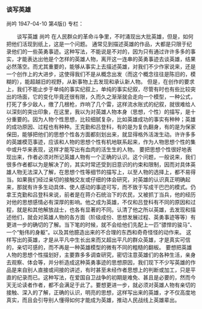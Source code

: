 ### 谈写英雄
尚吟
1947-04-10
第4版()
专栏：

　　谈写英雄
    尚吟
    在人民群众的革命斗争里，不时涌现出大批英雄，但是，如何把他们活现到纸上，这是一个问题。
    通常见到描述英雄的作品，大都是只限于纪录他们的一些英勇事迹。这种写法，不能说是不对的，因为只有通过许许多多的事实，才能表达出他是个怎样的英雄人物，离开这一连串的英勇事迹去谈英雄，结果必然落空。而尤其重要的，能够从事实上去描述英雄，对我们不少作家说来，还是一个创作上的大进步，这使得我们不是从概念出发（而这个概念往往是陈旧的，模糊的），能超越旧的视野，从新事物上去发现和承认新人物。
    但是，在创作的要求上，我们不能止步于单纯的事实纪叙上，单纯的事实纪叙，尽管有时也有些比较突出的场面，它的变化毕竟还很有限，久而久之渐渐就会走向一个模型，一种公式，打死了多少敌人，缴了几根枪，炸响了几个雷，这样流水账式的纪叙，就很难给人以深刻的突出印象，在这里，我以为对英雄人物本身（思想，个性）的描写，是十分重要的。因为人物个性思想，比较细腻复杂，比如英雄成功的事实有种种；英雄的成功原因、过程也有种种。王克勤和吕登科，有的是为复仇翻身，有的是为保家保田，能够把他们的思想个性各方面都刻划出来，就显得格外活泼生动。许许多多的英雄模范事迹，应该和人物的思想个性有机地联系起来，作为人物思想个性的集中或升华来表现，这样才能写出有血肉的活生生的人物。
    要把思想个性很好地表现出来，作者必须对所记英雄人物有一个正确的认识。这个问题，一般说来，我们很多作者都以为是解决了的，其实时常还受到旧意识的约束和限制，因而对具体英雄人物无法深入了解，在思想个性等细节的描写上，以至人物的选择上，都不易得当。如果我们经过亲切的接触交友或仔细的体会研究，对英雄的认识真正明确起来，那就有许多生动具体、使人感动的事迹可写，而不致于写成干巴巴的模式。仍拿王克勤和吕登科来说，前者是在蒋介石统治下的农民，又被抓丁当兵，他的经历对他的思想感情必有深厚的影响。他之成为英雄，不仅和吕登科有不同的原因和过程，就是和其他解放战士，也各有显著的不同。认清了他之所以英雄，去发现和描述他们，就会对英雄人物的各方面（阶级成份、思想发展过程、英勇事迹等等）有更进一步的确切的了解。当下笔的时候，就不会给他们先配上一匹“骠悍的骏马”、一个“魁伟的身躯”。以及其他臆造出来的不合理的东西和奇奇怪怪的动作来。
    这样写出的英雄，才是从平凡中生长出来而又超出平凡的群众英雄，才是真实可信的，亲切可感的，而不再是一种英雄模型的微有不同的粗糙的翻板。
    要想把英雄人物的思想个性描划好，主要靠多多调查研究，密切注意英雄们的各种生活，亲身去观察、体会等，并分析造成这种英勇事迹的思想原因，我们现下不少写英雄的作品是来自别人直接或间接的讲述，有时甚至未经作者思想上的判断或加工，只是平直的纪录而已。这种写法，在爱国自卫战争的初期是难免、甚且是必要的，然而今天无论读者作者，都不会满足于此了。要想更进一步，就必须对英雄人物有亲切的接触、深入的了解，正确的认识，明亮的思想，这样写出来的英雄，才不仅高度地真实，而且会引导别人懂得如何才能成为英雄，推动人民战线上英雄辈出。
